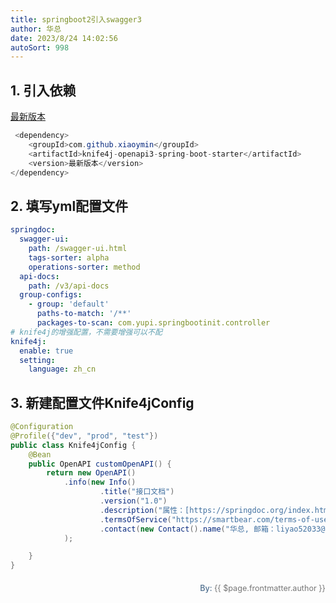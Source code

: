 ```yaml
---
title: springboot2引入swagger3
author: 华总
date: 2023/8/24 14:02:56
autoSort: 998
---
```


## 1. 引入依赖

[最新版本](https://doc.xiaominfo.com/docs/quick-start#openapi3)

```java
 <dependency>
    <groupId>com.github.xiaoymin</groupId>
    <artifactId>knife4j-openapi3-spring-boot-starter</artifactId>
    <version>最新版本</version>   
</dependency>
```

##  2. 填写yml配置文件

```yaml
springdoc:
  swagger-ui:
    path: /swagger-ui.html
    tags-sorter: alpha
    operations-sorter: method
  api-docs:
    path: /v3/api-docs
  group-configs:
    - group: 'default'
      paths-to-match: '/**'
      packages-to-scan: com.yupi.springbootinit.controller
# knife4j的增强配置，不需要增强可以不配
knife4j:
  enable: true
  setting:
    language: zh_cn
```

## 3. 新建配置文件Knife4jConfig

```java
@Configuration
@Profile({"dev", "prod", "test"})
public class Knife4jConfig {
    @Bean
    public OpenAPI customOpenAPI() {
        return new OpenAPI()
            .info(new Info()
                    .title("接口文档")
                    .version("1.0")
                    .description("属性：[https://springdoc.org/index.html#properties](https://springdoc.org/index.html#properties)，常见问题：[https://springdoc.org/#faq](https://springdoc.org/#faq)")
                    .termsOfService("https://smartbear.com/terms-of-use/")
                    .contact(new Contact().name("华总, 邮箱：liyao52033@163.com, 网站：https://wx.zsxq.com/dweb2/index/group/51112524211554"))
            );

    }
}
```



<div style="float: right;font-size: .9em;line-height: 30px;">
  <div>
     <span style="font-weight: 500;color: #4e6e8e;">By: </span> 
     <span style="font-weight: 400; color: #767676;">{{ $page.frontmatter.author }}   </span>
  </div>
</div>
